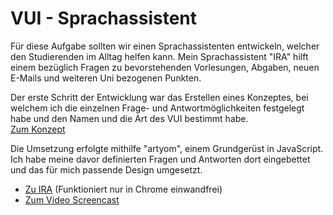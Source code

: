 # VUI - Sprachassistent 
Für diese Aufgabe sollten wir einen Sprachassistenten entwickeln, welcher den Studierenden im Alltag helfen kann.
Mein Sprachassistent "IRA" hilft einem bezüglich Fragen zu bevorstehenden Vorlesungen, Abgaben, neuen E-Mails und weiteren Uni bezogenen Punkten.

Der erste Schritt der Entwicklung war das Erstellen eines Konzeptes, bei welchem ich die einzelnen Frage- und Antwortmöglichkeiten festgelegt habe und den Namen und die Art des VUI bestimmt habe. <br>
[Zum Konzept](https://github.com/anastasiahirt/IFD-WiSe20-21/blob/main/task4/task4.md) 

Die Umsetzung erfolgte mithilfe "artyom", einem Grundgerüst in JavaScript. Ich habe meine davor definierten Fragen und Antworten dort eingebettet und das für mich passende Design umgesetzt. 

- [Zu IRA](https://anastasiahirt.github.io/IFD-WiSe20-21/task5/playgroud-artyom.html) (Funktioniert nur in Chrome einwandfrei) <br>
- [Zum Video Screencast](https://anastasiahirt.github.io/IFD-WiSe20-21/task5/Screencast.mp4) 
